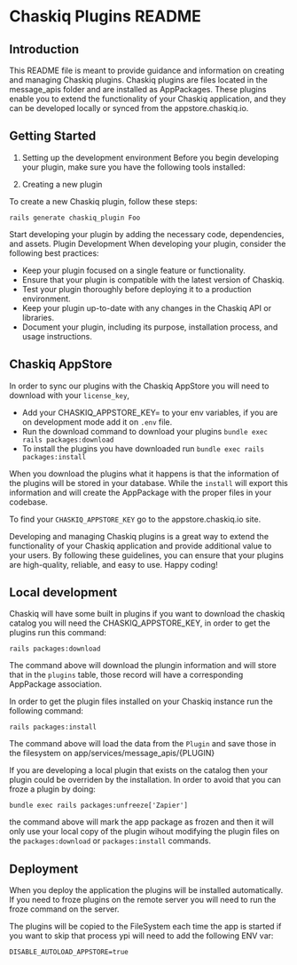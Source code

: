 
# Chaskiq Plugins README

## Introduction

This README file is meant to provide guidance and information on creating and managing Chaskiq plugins. Chaskiq plugins are files located in the message_apis folder and are installed as AppPackages. These plugins enable you to extend the functionality of your Chaskiq application, and they can be developed locally or synced from the appstore.chaskiq.io.

## Getting Started

1. Setting up the development environment
Before you begin developing your plugin, make sure you have the following tools installed:


2. Creating a new plugin

To create a new Chaskiq plugin, follow these steps:

  `rails generate chaskiq_plugin Foo`

Start developing your plugin by adding the necessary code, dependencies, and assets.
Plugin Development
When developing your plugin, consider the following best practices:

+ Keep your plugin focused on a single feature or functionality.
+ Ensure that your plugin is compatible with the latest version of Chaskiq.
+ Test your plugin thoroughly before deploying it to a production environment.
+ Keep your plugin up-to-date with any changes in the Chaskiq API or libraries.
+ Document your plugin, including its purpose, installation process, and usage instructions.


## Chaskiq AppStore

In order to sync our plugins with the Chaskiq AppStore you will need to download with your `license_key`, 

  + Add your CHASKIQ_APPSTORE_KEY= to your env variables, if you are on development mode add it on `.env` file.
  + Run the download command to download your plugins `bundle exec rails packages:download`
  + To install the plugins you have downloaded run `bundle exec rails packages:install`

When you download the plugins what it happens is that the information of the plugins will be stored in your database. While the `install` will export this information and will create the AppPackage with the proper files in your codebase.

To find your `CHASKIQ_APPSTORE_KEY` go to the appstore.chaskiq.io site.

Developing and managing Chaskiq plugins is a great way to extend the functionality of your Chaskiq application and provide additional value to your users. By following these guidelines, you can ensure that your plugins are high-quality, reliable, and easy to use. Happy coding!



## Local development

Chaskiq will have some built in plugins if you want to download the chaskiq catalog you will need the CHASKIQ_APPSTORE_KEY, in order to get the plugins run this command:


`rails packages:download`

The command above will download the plungin information and will store that in the `plugins` table, those record will have a corresponding AppPackage association.

In order to get the plugin files installed on your Chaskiq instance run the following command:

`rails packages:install`

The command above will load the data from the `Plugin` and save those in the filesystem on app/services/message_apis/{PLUGIN}

If you are developing a local plugin that exists on the catalog then your plugin could be overriden by the installation. In order to avoid that you can froze a plugin by doing:

`bundle exec rails packages:unfreeze['Zapier']`

the command above will mark the app package as frozen and then it will only use your local copy of the plugin wihout modifying the plugin files on the `packages:download` or `packages:install` commands.


## Deployment

When you deploy the application the plugins will be installed automatically. If you need to froze plugins on the remote server you will need to run the froze command on the server.

The plugins will be copied to the FileSystem each time the app is started if you want to skip that process ypi will need to add the following ENV var: 

`DISABLE_AUTOLOAD_APPSTORE=true`
